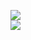[![](https://img.shields.io/badge/Made%20With-Github%20Spray-lightgrey.svg?style=for-the-badge&logo=github)](https://github.com/Annihil/github-spray#22069)  
[![](https://i.imgur.com/2DrTn0Z.gif)](https://github.com/Annihil/github-spray)